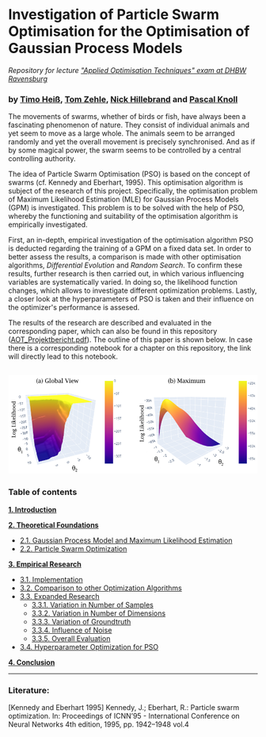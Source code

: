 # Investigation of Particle Swarm Optimisation for the Optimisation of Gaussian Process Models

*Repository for lecture ["Applied Optimisation Techniques" exam at DHBW Ravensburg](https://github.com/PascalKnoll/Investigation-of-Particle-Swarm-Optimization/blob/main/Projektbeschreibung.Rmd)*

### by [Timo Heiß](https://www.linkedin.com/in/timo-hei%C3%9F/), [Tom Zehle](https://www.linkedin.com/in/tom-zehle/), [Nick Hillebrand](https://www.linkedin.com/in/nick-hillebrand-395466218/) and [Pascal Knoll](https://www.linkedin.com/in/knoll-pascal/)

The movements of swarms, whether of birds or fish, have always been a fascinating phenomenon of nature. They consist of individual animals and yet seem to move as a large whole.  The animals seem to be arranged randomly and yet the overall movement is precisely synchronised. And as if by some magical power, the swarm seems to be controlled by a central controlling authority.

The idea of Particle Swarm Optimisation (PSO) is based on the concept of swarms (cf. Kennedy and Eberhart, 1995). This optimisation algorithm is subject of the research of this project. Specifically, the optimisation problem of Maximum Likelihood Estimation (MLE) for Gaussian Process Models (GPM) is investigated. This problem is to be solved with the help of PSO, whereby the functioning and suitability of the optimisation algorithm is empirically investigated.

First, an in-depth, empirical investigation of the optimisation algorithm PSO is deducted regarding the training of a GPM on a fixed data set. In order to better assess the results, a comparison is made with other optimisation algorithms, *Differential Evolution* and *Random Search*. To confirm these results, further research is then carried out, in which various influencing variables are systematically varied. In doing so, the likelihood function changes, which allows to investigate different optimization problems. Lastly, a closer look at the hyperparameters of PSO is taken and their influence on the optimizer's performance is assesed.

The results of the research are described and evaluated in the corresponding paper, which can also be found in this repository ([AOT_Projektbericht.pdf](https://github.com/PascalKnoll/Investigation-of-Particle-Swarm-Optimization/blob/main/AOT_Projektbericht.pdf)). The outline of this paper is shown below. In case there is a corresponding notebook for a chapter on this repository, the link will directly lead to this notebook.

![plot](https://github.com/PascalKnoll/Investigation-of-Particle-Swarm-Optimization/blob/main/Plots/likelihood_landscape.png)
---

### Table of contents

 **[1. Introduction](#heading--1)**

**[2. Theoretical Foundations](#heading--2)**

  * [2.1. Gaussian Process Model and Maximum Likelihood Estimation](#heading--2-1)
  * [2.2. Particle Swarm Optimization](#heading--2-2)
  
**[3. Empirical Research](#heading--3)**

  * [3.1. Implementation](https://github.com/PascalKnoll/Investigation-of-Particle-Swarm-Optimization)
  * [3.2. Comparison to other Optimization Algorithms](https://github.com/PascalKnoll/Investigation-of-Particle-Swarm-Optimization/blob/main/AOT_Notebook_ch320.ipynb)
  * [3.3. Expanded Research](#heading--3-3)
    * [3.3.1. Variation in Number of Samples](https://github.com/PascalKnoll/Investigation-of-Particle-Swarm-Optimization/blob/main/AOT_Notebook_ch331.ipynb)
    * [3.3.2. Variation in Number of Dimensions](https://github.com/PascalKnoll/Investigation-of-Particle-Swarm-Optimization/blob/main/AOT_Notebook_ch332.ipynb)
    * [3.3.3. Variation of Groundtruth](https://github.com/PascalKnoll/Investigation-of-Particle-Swarm-Optimization/blob/main/AOT_Notebook_ch333.ipynb)
    * [3.3.4. Influence of Noise](https://github.com/PascalKnoll/Investigation-of-Particle-Swarm-Optimization/blob/main/AOT_Notebook_ch334.ipynb)
    * [3.3.5. Overall Evaluation](https://github.com/PascalKnoll/Investigation-of-Particle-Swarm-Optimization/blob/main/AOT_Notebook_ch335.ipynb)
  * [3.4. Hyperparameter Optimization for PSO](https://github.com/PascalKnoll/Investigation-of-Particle-Swarm-Optimization/blob/main/AOT_Notebook_ch340.ipynb)
  
**[4. Conclusion](#heading--4)**

---

### Literature:

[Kennedy and Eberhart 1995] Kennedy, J.; Eberhart, R.: Particle swarm optimization. In: Proceedings of ICNN’95 - International Conference on Neural Networks 4th edition, 1995, pp. 1942–1948 vol.4
